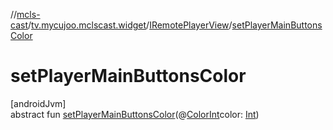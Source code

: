 //[mcls-cast](../../../index.md)/[tv.mycujoo.mclscast.widget](../index.md)/[IRemotePlayerView](index.md)/[setPlayerMainButtonsColor](set-player-main-buttons-color.md)

# setPlayerMainButtonsColor

[androidJvm]\
abstract fun [setPlayerMainButtonsColor](set-player-main-buttons-color.md)(@[ColorInt](https://developer.android.com/reference/kotlin/androidx/annotation/ColorInt.html)color: [Int](https://kotlinlang.org/api/latest/jvm/stdlib/kotlin/-int/index.html))
